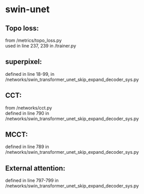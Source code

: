 # swin-unet

## Topo loss:
from /metrics/topo_loss.py  
used in line 237, 239 in /trainer.py  

## superpixel:
defined in line 18-99, in /networks/swin_transformer_unet_skip_expand_decoder_sys.py  

## CCT:
from /networks/cct.py  
defined in line 790 in /networks/swin_transformer_unet_skip_expand_decoder_sys.py  
## MCCT:
defined in line 789 in /networks/swin_transformer_unet_skip_expand_decoder_sys.py  

## External attention:
defined in line 797-799 in /networks/swin_transformer_unet_skip_expand_decoder_sys.py  
